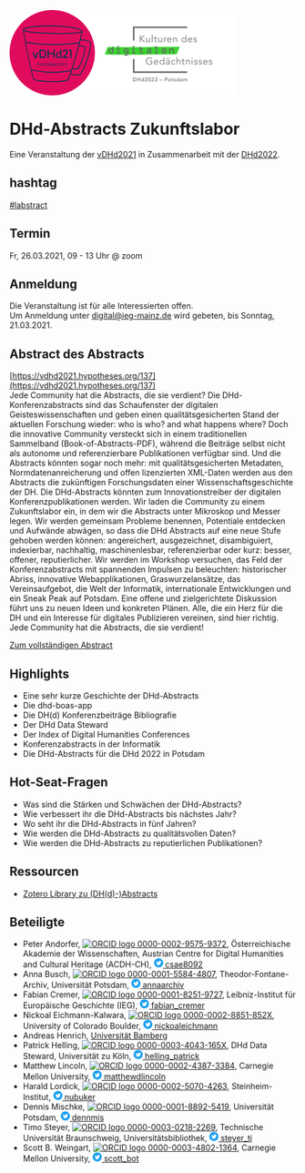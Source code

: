 <img src="./files/vDHd2021_klein_transparent.png" height="150"><img src="./files/Logo2022.png" height="150">

# DHd-Abstracts Zukunftslabor
Eine Veranstaltung der [vDHd2021](https://vdhd2021.hypotheses.org/) in Zusammenarbeit mit der [DHd2022](https://www.dhd2022.de/).

## hashtag
[#labstract](https://twitter.com/hashtag/labstract)

## Termin
Fr, 26.03.2021, 09 - 13 Uhr @ zoom

## Anmeldung
Die Veranstaltung ist für alle Interessierten offen. \
Um Anmeldung unter digital@ieg-mainz.de wird gebeten, bis Sonntag, 21.03.2021.

## Abstract des Abstracts
[https://vdhd2021.hypotheses.org/137](https://vdhd2021.hypotheses.org/137) \
Jede Community hat die Abstracts, die sie verdient? Die DHd-Konferenzabstracts sind das Schaufenster der digitalen Geisteswissenschaften und geben einen qualitätsgesicherten Stand der aktuellen Forschung wieder: who is who? and what happens where? Doch die innovative Community versteckt sich in einem traditionellen Sammelband (Book-of-Abstracts-PDF), während die Beiträge selbst nicht als autonome und referenzierbare Publikationen verfügbar sind. Und die Abstracts könnten sogar noch mehr: mit qualitätsgesicherten Metadaten, Normdatenanreicherung und offen lizenzierten XML-Daten werden aus den Abstracts die zukünftigen Forschungsdaten einer Wissenschaftsgeschichte der DH. Die DHd-Abstracts könnten zum Innovationstreiber der digitalen Konferenzpublikationen werden.
Wir laden die Community zu einem Zukunftslabor ein, in dem wir die Abstracts unter Mikroskop und Messer legen. Wir werden gemeinsam Probleme benennen, Potentiale entdecken und Aufwände abwägen, so dass die DHd Abstracts auf eine neue Stufe gehoben werden können: angereichert, ausgezeichnet, disambiguiert, indexierbar, nachhaltig, maschinenlesbar, referenzierbar oder kurz: besser, offener, reputierlicher.
Wir werden im Workshop versuchen, das Feld der Konferenzabstracts mit spannenden Impulsen zu beleuchten: historischer Abriss, innovative Webapplikationen, Graswurzelansätze, das Vereinsaufgebot, die Welt der Informatik, internationale Entwicklungen und ein Sneak Peak auf Potsdam. Eine offene und zielgerichtete Diskussion führt uns zu neuen Ideen und konkreten Plänen. Alle, die ein Herz für die DH und ein Interesse für digitales Publizieren vereinen, sind hier richtig. Jede Community hat die Abstracts, die sie verdient!

[Zum vollständigen Abstract](labstract-abstract)

## Highlights
- Eine sehr kurze Geschichte der DHd-Abstracts
- Die dhd-boas-app
- Die DH(d) Konferenzbeiträge Bibliografie
- Der DHd Data Steward
- Der Index of Digital Humanities Conferences
- Konferenzabstracts in der Informatik
- Die DHd-Abstracts für die DHd 2022 in Potsdam

## Hot-Seat-Fragen
- Was sind die Stärken und Schwächen der DHd-Abstracts?
- Wie verbessert ihr die DHd-Abstracts bis nächstes Jahr?
- Wo seht ihr die DHd-Abstracts in fünf Jahren?
- Wie werden die DHd-Abstracts zu qualitätsvollen Daten?
- Wie werden die DHd-Abstracts zu reputierlichen Publikationen?

## Ressourcen
- [Zotero Library zu (DH(d)-)Abstracts](https://www.zotero.org/groups/2671212/dhd-abstracts)

## Beteiligte
* Peter Andorfer, <a href="https://orcid.org/0000-0002-9575-9372"><img alt="ORCID logo" src="https://orcid.org/sites/default/files/images/orcid_16x16.png" style="height:16px; width:16px"> 0000-0002-9575-9372</a>, Österreichische Akademie der Wissenschaften, Austrian Centre for Digital Humanities and Cultural Heritage (ACDH-CH), <a href="https://twitter.com/csae8092"><img alt="Twitter logo" src="./files/Twitter_Social_Icon_Circle_Color.png" height="16px" width="16px"> csae8092</a>
* Anna Busch, <a href="https://orcid.org/0000-0001-5584-4807"><img alt="ORCID logo" src="https://orcid.org/sites/default/files/images/orcid_16x16.png" style="height:16px; width:16px"> 0000-0001-5584-4807</a>, Theodor-Fontane-Archiv, Universität Potsdam, <a href="https://twitter.com/annaarchiv"><img alt="Twitter logo" src="./files/Twitter_Social_Icon_Circle_Color.png" height="16px" width="16px"> annaarchiv</a>
* Fabian Cremer, <a href="https://orcid.org/0000-0001-8251-9727"><img alt="ORCID logo" src="https://orcid.org/sites/default/files/images/orcid_16x16.png" style="height:16px; width:16px"> 0000-0001-8251-9727</a>, Leibniz-Institut für Europäische Geschichte (IEG), <a href="https://twitter.com/fabian_cremer"><img alt="Twitter logo" src="./files/Twitter_Social_Icon_Circle_Color.png" height="16px" width="16px"> fabian_cremer</a>
* Nickoal Eichmann-Kalwara, <a href="https://orcid.org/0000-0002-8851-852X"><img alt="ORCID logo" src="https://orcid.org/sites/default/files/images/orcid_16x16.png" style="height:16px; width:16px"> 0000-0002-8851-852X</a>, University of Colorado Boulder, <a href="https://twitter.com/nickoaleichmann"><img alt="Twitter logo" src="./files/Twitter_Social_Icon_Circle_Color.png" height="16px" width="16px"> nickoaleichmann</a>
* Andreas Henrich, [Universität Bamberg](https://www.uni-bamberg.de/minf/team/henrich/)
* Patrick Helling, <a href="https://orcid.org/0000-0003-4043-165X"><img alt="ORCID logo" src="https://orcid.org/sites/default/files/images/orcid_16x16.png" style="height:16px; width:16px"> 0000-0003-4043-165X</a>, DHd Data Steward, Universität zu Köln, <a href="https://twitter.com/helling_patrick"><img alt="Twitter logo" src="./files/Twitter_Social_Icon_Circle_Color.png" height="16px" width="16px"> helling_patrick</a>
* Matthew Lincoln, <a href="https://orcid.org/0000-0002-4387-3384"><img alt="ORCID logo" src="https://orcid.org/sites/default/files/images/orcid_16x16.png" style="height:16px; width:16px"> 0000-0002-4387-3384</a>, Carnegie Mellon University, <a href="https://twitter.com/matthewdlincoln"><img alt="Twitter logo" src="./files/Twitter_Social_Icon_Circle_Color.png" height="16px" width="16px"> matthewdlincoln</a>
* Harald Lordick, <a href="https://orcid.org/0000-0002-5070-4263"><img alt="ORCID logo" src="https://orcid.org/sites/default/files/images/orcid_16x16.png" style="height:16px; width:16px"> 0000-0002-5070-4263</a>, Steinheim-Institut, <a href="https://twitter.com/nubuker"><img alt="Twitter logo" src="./files/Twitter_Social_Icon_Circle_Color.png" height="16px" width="16px"> nubuker</a>
* Dennis Mischke, <a href="https://orcid.org/0000-0001-8892-5419"><img alt="ORCID logo" src="https://orcid.org/sites/default/files/images/orcid_16x16.png" style="height:16px; width:16px"> 0000-0001-8892-5419</a>, Universität Potsdam, <a href="https://twitter.com/dennmis"><img alt="Twitter logo" src="./files/Twitter_Social_Icon_Circle_Color.png" height="16px" width="16px"> dennmis</a>
* Timo Steyer, <a href="https://orcid.org/0000-0003-0218-2269"><img alt="ORCID logo" src="https://orcid.org/sites/default/files/images/orcid_16x16.png" style="height:16px; width:16px"> 0000-0003-0218-2269</a>, Technische Universität Braunschweig, Universitätsbibliothek, <a href="https://twitter.com/steyer_ti"><img alt="Twitter logo" src="./files/Twitter_Social_Icon_Circle_Color.png" height="16px" width="16px"> steyer_ti</a>
* Scott B. Weingart, <a href="https://orcid.org/0000-0003-4802-1364"><img alt="ORCID logo" src="https://orcid.org/sites/default/files/images/orcid_16x16.png" style="height:16px; width:16px"> 0000-0003-4802-1364</a>, Carnegie Mellon University, <a href="https://twitter.com/scott_bot"><img alt="Twitter logo" src="./files/Twitter_Social_Icon_Circle_Color.png" height="16px" width="16px"> scott_bot</a>
